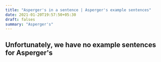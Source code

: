 ```yaml
---
title: "Asperger's in a sentence | Asperger's example sentences"
date: 2021-01-20T19:57:50+05:30
draft: falses
summary: "Asperger's"
---
```

## Unfortunately, we have no example sentences for Asperger's                 
